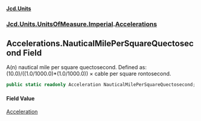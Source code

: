 #### [Jcd.Units](index.md 'index')
### [Jcd.Units.UnitsOfMeasure.Imperial](Jcd.Units.UnitsOfMeasure.Imperial.md 'Jcd.Units.UnitsOfMeasure.Imperial').[Accelerations](Accelerations.md 'Jcd.Units.UnitsOfMeasure.Imperial.Accelerations')

## Accelerations.NauticalMilePerSquareQuectosecond Field

A(n) nautical mile per square quectosecond. Defined as: (10.0)/((1.0/1000.0)*(1.0/1000.0)) × cable per square rontosecond.

```csharp
public static readonly Acceleration NauticalMilePerSquareQuectosecond;
```

#### Field Value
[Acceleration](Acceleration.md 'Jcd.Units.UnitTypes.Acceleration')